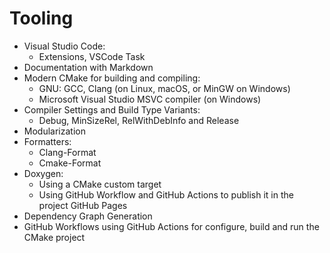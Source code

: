 # Tooling

- Visual Studio Code:
  - Extensions, VSCode Task
- Documentation with Markdown
- Modern CMake for building and compiling:
  - GNU: GCC, Clang (on Linux, macOS, or MinGW on Windows)
  - Microsoft Visual Studio MSVC compiler (on Windows)
- Compiler Settings and Build Type Variants:
  - Debug, MinSizeRel, RelWithDebInfo and Release
- Modularization
- Formatters:
  - Clang-Format
  - Cmake-Format
- Doxygen:
  - Using a CMake custom target
  - Using GitHub Workflow and GitHub Actions to publish it in the project GitHub Pages
- Dependency Graph Generation
- GitHub Workflows using GitHub Actions for configure, build and run the CMake project
